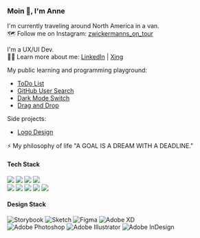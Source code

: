 ### Moin 👋, I'm Anne 

I'm currently traveling around North America in a van. <br>
🗺️ Follow me on Instagram: [zwickermanns_on_tour](https://www.instagram.com/zwickermanns_on_tour/)

I'm a UX/UI Dev. <br>
👩‍💻 Learn more about me: [LinkedIn](https://www.linkedin.com/in/anne-d-zimmermann-zwick-184bb4142/) | [Xing](https://www.xing.com/profile/AnneD_ZimmermannZwick/cv)

My public learning and programming playground:
- [ToDo List](https://codesandbox.io/s/1-todo-list-s34v4)
- [GitHub User Search](https://codesandbox.io/s/2-github-user-search-n9wm9)
- [Dark Mode Switch](https://codesandbox.io/s/3-dark-mode-switch-941ep)
- [Drag and Drop](https://codesandbox.io/s/7-drag-and-drop-q8hx2)

Side projects: 
- [Logo Design](https://dribbble.com/zwickermann/)

⚡ My philosophy of life "A GOAL IS A DREAM WITH A DEADLINE."

#### Tech Stack

<img src="https://img.shields.io/badge/html5%20-%23e34f26.svg?&style=for-the-badge&logo=html5&logoColor=white" /> <img src="https://img.shields.io/badge/JavaScript-F7DF1E?style=for-the-badge&logo=javascript&logoColor=black" /> <img src="https://img.shields.io/badge/TypeScript-007ACC?style=for-the-badge&logo=typescript&logoColor=white" /> <img src="https://img.shields.io/badge/React-20232A?style=for-the-badge&logo=react&logoColor=61DAFB" /> <br>
<img src="https://img.shields.io/badge/CSS3-1572B6?&style=for-the-badge&logo=css3&logoColor=white" /> <img src="https://img.shields.io/badge/less%20-%231F416E.svg?&style=for-the-badge&logo=less&logoColor=white" /> <img src="https://img.shields.io/badge/sass%20-%23cc6699.svg?&style=for-the-badge&logo=sass&logoColor=white" /> <img src="https://img.shields.io/badge/Material--UI-0081CB?style=for-the-badge&logo=material-ui&logoColor=white" /> <img src="https://img.shields.io/badge/Bootstrap-563D7C?style=for-the-badge&logo=bootstrap&logoColor=white" />

#### Design Stack

![Storybook](https://img.shields.io/badge/-Storybook-FF4785?style=for-the-badge&logo=storybook&logoColor=white)
![Sketch](https://img.shields.io/badge/Sketch-FFB387?style=for-the-badge&logo=sketch&logoColor=black)
![Figma](https://img.shields.io/badge/figma-%23F24E1E.svg?style=for-the-badge&logo=figma&logoColor=white)
![Adobe XD](https://img.shields.io/badge/Adobe%20XD-470137?style=for-the-badge&logo=Adobe%20XD&logoColor=#FF61F6) <br>
![Adobe Photoshop](https://img.shields.io/badge/adobe%20photoshop-%2331A8FF.svg?style=for-the-badge&logo=adobe%20photoshop&logoColor=white)
![Adobe Illustrator](https://img.shields.io/badge/adobe%20illustrator-%23FF9A00.svg?style=for-the-badge&logo=adobe%20illustrator&logoColor=white)
![Adobe InDesign](https://img.shields.io/badge/Adobe%20InDesign-49021F?style=for-the-badge&logo=adobeindesign&logoColor=white)

